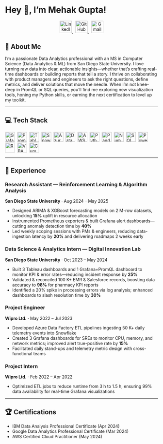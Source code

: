 # Hey 👋, I’m **Mehak Gupta!**

<p align="center">
  <a href="https://www.linkedin.com/in/mehak-gupta-10973a19a/">
    <img src="https://img.shields.io/badge/LinkedIn-0077B5?logo=linkedin"
         alt="LinkedIn" height="40" />
  </a>
  &nbsp;
  <a href="https://github.com/Mgupta1610">
    <img src="https://img.shields.io/badge/GitHub-181717?logo=github"
         alt="GitHub" height="40" />
  </a>
  &nbsp;
  <a href="mailto:mehakgupta1999@gmail.com">
    <img src="https://img.shields.io/badge/Gmail-D14836?logo=gmail&logoColor=white&style=flat-square"
         alt="Gmail" height="40" />
  </a>
</p>

## 🚀 About Me
I’m a passionate Data Analytics professional with an MS in Computer Science (Data Analytics & ML) from San Diego State University. I love turning raw data into clear, actionable insights—whether that’s crafting real-time dashboards or building reports that tell a story. I thrive on collaborating with product managers and engineers to ask the right questions, define metrics, and deliver solutions that move the needle. When I’m not knee-deep in PromQL or SQL queries, you’ll find me exploring new visualization tools, honing my Python skills, or earning the next certification to level up my toolkit.

---

## 💻 Tech Stack

<p align="left">
  <img src="https://img.shields.io/badge/Grafana-F46800?logo=grafana&logoColor=white"
       alt="Grafana" height="32" />&nbsp;
  <img src="https://img.shields.io/badge/PromQL-xxxxxx?logo=prometheus&logoColor=white"
       alt="PromQL" height="32" />&nbsp;
  <img src="https://img.shields.io/badge/Tableau-4E9BCD?logo=tableau&logoColor=white"
       alt="Tableau" height="32" />&nbsp;
  <img src="https://img.shields.io/badge/Snowflake-39B7E1?logo=snowflake&logoColor=white"
       alt="Snowflake" height="32" />&nbsp;
  <img src="https://img.shields.io/badge/Azure%20SQL-0078D4?logo=microsoft-azure&logoColor=white"
       alt="Azure SQL" height="32" />&nbsp;
  <img src="https://img.shields.io/badge/Databricks-FF6F00?logo=databricks&logoColor=white"
       alt="Databricks" height="32" />&nbsp;
  <img src="https://img.shields.io/badge/AWS%20EMR-FF9900?logo=amazon-aws&logoColor=white"
       alt="AWS EMR" height="32" />&nbsp;
  <img src="https://img.shields.io/badge/Python-3776AB?logo=python&logoColor=white"
       alt="Python" height="32" />&nbsp;
  <img src="https://img.shields.io/badge/Pandas-150458?logo=pandas&logoColor=white"
       alt="Pandas" height="32" />&nbsp;
  <img src="https://img.shields.io/badge/NumPy-013243?logo=numpy&logoColor=white"
       alt="NumPy" height="32" />&nbsp;
  <img src="https://img.shields.io/badge/SQL-4479A1?logo=mysql&logoColor=white"
       alt="SQL" height="32" />&nbsp;
  <img src="https://img.shields.io/badge/Power%20BI-F2C811?logo=microsoft-power-bi&logoColor=black"
       alt="Power BI" height="32" />&nbsp;
  <img src="https://img.shields.io/badge/R-276DC3?logo=r&logoColor=white"
       alt="R" height="32" />&nbsp;
  <img src="https://img.shields.io/badge/VBA-867DB1?logo=visual-basic&logoColor=white"
       alt="VBA" height="32" />&nbsp;
  <img src="https://img.shields.io/badge/Cursor-AUTO?logo=github&logoColor=white"
       alt="Cursor" height="32" />
</p>

---

## 🙌 Experience

### Research Assistant — Reinforcement Learning & Algorithm Analysis  
**San Diego State University** · Aug 2024 – May 2025  
- Designed ARIMA & XGBoost forecasting models on 2 M-row datasets, unlocking **15%** uplift in resource allocation  
- Instrumented Prometheus exporters & built Grafana alert dashboards—cutting anomaly detection time by **40%**  
- Led weekly scoping sessions with PMs & engineers, reducing data-ingestion latency by **20%** and delivering roadmaps 2 weeks early

### Data Science & Analytics Intern — Digital Innovation Lab  
**San Diego State University** · Oct 2023 – May 2024  
- Built 3 Tableau dashboards and 1 Grafana+PromQL dashboard to monitor KPI & error rates—reducing incident response by **25%**  
- Validated & reconciled 100 K+ EMR & Salesforce records, boosting data accuracy to **98%** for pharmacy KPI reports  
- Identified a 20% spike in processing errors via log analysis; enhanced dashboards to slash resolution time by **30%**

### Project Engineer  
**Wipro Ltd.** · May 2022 – Jul 2023  
- Developed Azure Data Factory ETL pipelines ingesting 50 K+ daily telemetry events into Snowflake  
- Created 3 Grafana dashboards for SREs to monitor CPU, memory, and network metrics; improved alert true-positive rate by **15%**  
- Facilitated daily stand-ups and telemetry metric design with cross-functional teams

### Project Intern  
**Wipro Ltd.** · Feb 2022 – Apr 2022  
- Optimized ETL jobs to reduce runtime from 3 h to 1.5 h, ensuring 99% data availability for real-time Grafana visualizations

---

## 🏆 Certifications
- IBM Data Analysis Professional Certificate (Apr 2024)  
- Google Data Analytics Professional Certificate (Mar 2024)  
- AWS Certified Cloud Practitioner (May 2024)  
